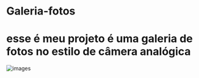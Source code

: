 # Galeria-fotos
# esse é meu projeto é uma galeria de fotos no estilo de câmera analógica 
![images](https://github.com/camila-aaraujo/Galeria-fotos/assets/147881518/2c5144e9-245c-4706-abe9-92f33f7277b3)

